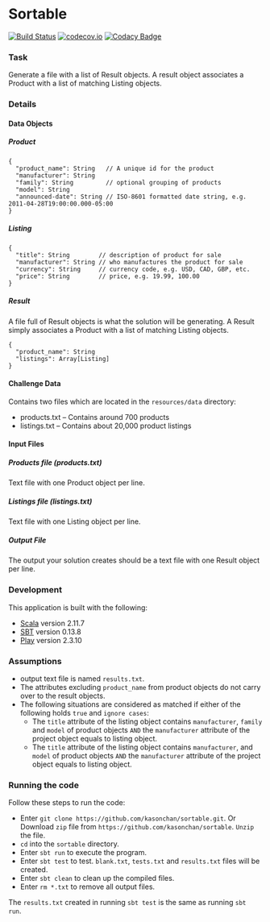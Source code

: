 # Sortable

[![Build Status](https://travis-ci.org/kasonchan/sortable.svg?branch=master)](https://travis-ci.org/kasonchan/sortable)
[![codecov.io](https://codecov.io/github/kasonchan/sortable/coverage.svg?branch=master)](https://codecov.io/github/kasonchan/sortable?branch=master)
[![Codacy Badge](https://api.codacy.com/project/badge/grade/216d15ebeabd4e8285890153b89d3e0d)](https://www.codacy.com/app/kasonchan/sortable)

### Task

Generate a file with a list of Result objects. A result object associates a 
Product with a list of matching Listing objects.

### Details

#### Data Objects

##### Product

```
{
  "product_name": String   // A unique id for the product
  "manufacturer": String
  "family": String         // optional grouping of products
  "model": String
  "announced-date": String // ISO-8601 formatted date string, e.g. 2011-04-28T19:00:00.000-05:00
}
```

##### Listing

```
{
  "title": String        // description of product for sale
  "manufacturer": String // who manufactures the product for sale
  "currency": String     // currency code, e.g. USD, CAD, GBP, etc.
  "price": String        // price, e.g. 19.99, 100.00
}
```

##### Result

A file full of Result objects is what the solution will be generating. A 
Result simply associates a Product with a list of matching Listing objects.

```
{
  "product_name": String
  "listings": Array[Listing]
}
```

#### Challenge Data

Contains two files which are located in the `resources/data` directory:
-  products.txt – Contains around 700 products
-  listings.txt – Contains about 20,000 product listings

#### Input Files

##### Products file (products.txt)

Text file with one Product object per line.

##### Listings file (listings.txt)
    
Text file with one Listing object per line.

##### Output File

The output your solution creates should be a text file with one Result object per line.

### Development

This application is built with the following:

-  [Scala](http://www.scala-lang.org/) version 2.11.7
-  [SBT](http://www.scala-sbt.org/) version 0.13.8
-  [Play](https://www.playframework.com) version 2.3.10

### Assumptions

-  output text file is named `results.txt`.
-  The attributes excluding `product_name` from product objects do not carry over
to the result objects.
-  The following situations are considered as matched if either of the following holds `true` and `ignore cases`:
    -  The `title` attribute of the listing object contains `manufacturer`, `family` and `model` of product objects `AND`
       the `manufacturer` attribute of the project object equals to listing object.
    -  The `title` attribute of the listing object contains `manufacturer`, and `model` of product objects `AND`
       the `manufacturer` attribute of the project object equals to listing object.

### Running the code 

Follow these steps to run the code:

-  Enter `git clone https://github.com/kasonchan/sortable.git`.
Or Download `zip` file from `https://github.com/kasonchan/sortable`. `Unzip` the file.
-  `cd` into the `sortable` directory.
-  Enter `sbt run` to execute the program.
-  Enter `sbt test` to test. `blank.txt`, `tests.txt` and `results.txt` files will be created. 
-  Enter `sbt clean` to clean up the compiled files.
-  Enter `rm *.txt` to remove all output files.

The `results.txt` created in running `sbt test` is the same as running `sbt run`.
